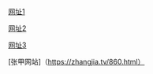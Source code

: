 [网址1](https://www.jianshu.com/p/335db5716248)

[网址2](https://www.jianshu.com/p/7771794c88a1)

[网址3](https://www.jianshu.com/p/f3147a804368)

[张甲网站]（https://zhangjia.tv/860.html）
